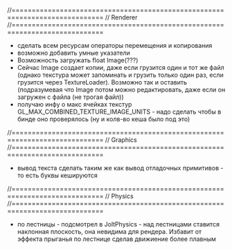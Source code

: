 ﻿//=============================================================================
// Renderer
//=============================================================================
- сделать всем ресурсам операторы перемещения и копирования
- возможно добавить умные указатели
- Возможность загружать float Image(???)
- Сейчас Image создает копии, даже если грузится один и тот же файл (однако текстура может запоминать и грузить только один раз, если грузится через TextureLoader). Возможно так и оставить (подразумевая что Image потом можно редактировать, даже если он загружен с файла (не трогая файл))
- получаю инфу о макс ячейках текстур GL_MAX_COMBINED_TEXTURE_IMAGE_UNITS - надо сделать чтобы в бинде оно проверялось (ну и колв-во кеша было под это)

//=============================================================================
// Graphics
//=============================================================================
- вывод текста сделать таким же как вывод отладочных примитивов - то есть буквы кешируются


//=============================================================================
// Physics
//=============================================================================
- по лестницы - подсмотрел в JoltPhysics - над лестницами ставится наклонная плоскость, она невидима для рендера. Избавит от эффекта прыганья по лестнице сделав движиение более плавным